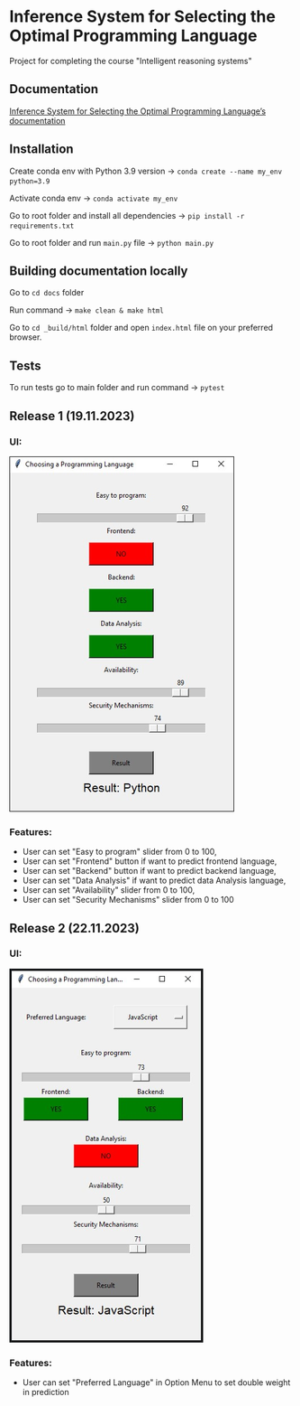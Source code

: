 # Inference System for Selecting the Optimal Programming Language

Project for completing the course "Intelligent reasoning systems"

## Documentation
<a href="https://wolanin00.github.io/Inference-System-for-Selecting-the-Optimal-Programming-Language/index.html" target="_blank">Inference System for Selecting the Optimal Programming Language’s documentation</a>

## Installation
Create conda env with Python 3.9 version -> `conda create --name my_env python=3.9`

Activate conda env -> `conda activate my_env`

Go to root folder and install all dependencies -> `pip install -r requirements.txt`

Go to root folder and run `main.py` file -> `python main.py`

## Building documentation locally
Go to `cd docs` folder

Run command -> `make clean & make html`

Go to `cd _build/html` folder and open `index.html` file on your preferred browser.

## Tests
To run tests go to main folder and run command -> `pytest`

## Release 1 (19.11.2023)
### UI:
<img src="./static/scn/Release_1_UI.jpg" alt="Screenshot" style="border: 1px solid #000;"/>

### Features:
- User can set "Easy to program" slider from 0 to 100,
- User can set "Frontend" button if want to predict frontend language,
- User can set "Backend" button if want to predict backend language,
- User can set "Data Analysis" if want to predict data Analysis language,
- User can set "Availability" slider from 0 to 100,
- User can set "Security Mechanisms" slider from 0 to 100

## Release 2 (22.11.2023)
### UI:
<img src="./static/scn/Release_2_UI.jpg" alt="Screenshot"/>

### Features:
- User can set "Preferred Language" in Option Menu to set double weight in prediction

